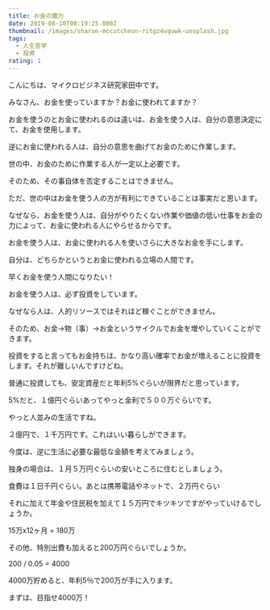 ```yaml
---
title: お金の魔力
date: 2019-08-10T08:19:25.080Z
thumbnail: /images/sharon-mccutcheon-ritgz4vquwk-unsplash.jpg
tags:
  - 人生哲学
  - 投資
rating: 1
---
```


こんにちは、マイクロビジネス研究家田中です。

みなさん、お金を使っていますか？お金に使われてますか？

お金を使うのとお金に使われるのは違いは、お金を使う人は、自分の意思決定にて、お金を使用します。

<!--more-->

逆にお金に使われる人は、自分の意思を曲げてお金のために作業します。

世の中、お金のために作業する人が一定以上必要です。

そのため、その事自体を否定することはできません。

ただ、世の中はお金を使う人の方が有利にできていることは事実だと思います。

なぜなら、お金を使う人は、自分がやりたくない作業や価値の低い仕事をお金の力によって、お金に使われる人にやらせるからです。

お金を使う人は、お金に使われる人を使いさらに大きなお金を手にします。

自分は、どちらかというとお金に使われる立場の人間です。

早くお金を使う人間になりたい！

お金を使う人は、必ず投資をしています。

なぜなら人は、人的リソースではそれほど稼ぐことができません。

そのため、お金→物（事）→お金というサイクルでお金を増やしていくことができます。

投資をすると言ってもお金持ちは、かなり高い確率でお金が増えることに投資をします。それが難しいんですけどね。

普通に投資しても、安定資産だと年利5%ぐらいが限界だと思っています。

5%だと、１億円ぐらいあってやっと金利で５００万ぐらいです。

やっと人並みの生活ですね。

２億円で、１千万円です。これはいい暮らしができます。

今度は、逆に生活に必要な最低な金額を考えてみましょう。

独身の場合は、１月５万円ぐらいの安いところに住むとしましょう。

食費は１日千円ぐらい。あとは携帯電話やネットで、２万円ぐらい

それに加えて年金や住民税を加えて１５万円でキツキツですがやっていけるでしょうか。

15万x12ヶ月 = 180万

その他、特別出費も加えると200万円ぐらいでしょうか。

200 / 0.05 = 4000

4000万貯めると、年利5％で200万が手に入ります。

まずは、目指せ4000万！
